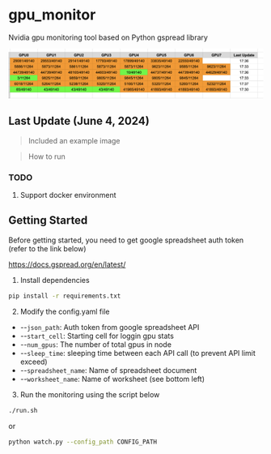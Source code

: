 # gpu_monitor
Nvidia gpu monitoring tool based on Python gspread library

![Example image](./assets/example.png)

## Last Update (June 4, 2024)
> Included an example image

> How to run

### TODO
1. Support docker environment

## Getting Started
Before getting started, you need to get google spreadsheet auth token (refer to the link below)

https://docs.gspread.org/en/latest/


1. Install dependencies
```sh
pip install -r requirements.txt
```

2. Modify the config.yaml file
- --`json_path`: Auth token from google spreadsheet API
- --`start_cell`: Starting cell for loggin gpu stats
- --`num_gpus`: The number of total gpus in node
- --`sleep_time`: sleeping time between each API call (to prevent API limit exceed)
- --`spreadsheet_name`: Name of spreadsheet document
- --`worksheet_name`: Name of worksheet (see bottom left)

3. Run the monitoring using the script below
```sh
./run.sh
```

or 

```sh
python watch.py --config_path CONFIG_PATH
```